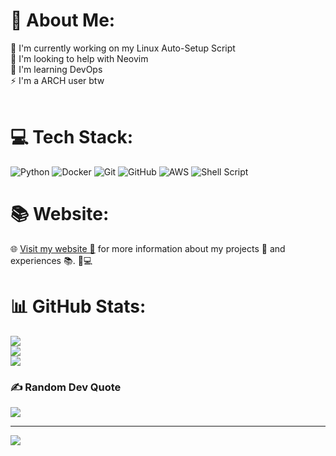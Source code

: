 # 💫 About Me:
🔭 I'm currently working on my Linux Auto-Setup Script<br>🤝 I'm looking to help with Neovim<br>🌱 I'm learning DevOps<br>⚡ I'm a ARCH user btw<br><br>

# 💻 Tech Stack:
![Python](https://img.shields.io/badge/python-3670A0?style=for-the-badge&logo=python&logoColor=ffdd54)
![Docker](https://img.shields.io/badge/docker-%230db7ed.svg?style=for-the-badge&logo=docker&logoColor=white) 
![Git](https://img.shields.io/badge/git-%23F05033.svg?style=for-the-badge&logo=git&logoColor=white) 
![GitHub](https://img.shields.io/badge/github-%23121011.svg?style=for-the-badge&logo=github&logoColor=white)
![AWS](https://img.shields.io/badge/AWS-%23FF9900.svg?style=for-the-badge&logo=amazon-aws&logoColor=white) 
![Shell Script](https://img.shields.io/badge/shell_script-%23121011.svg?style=for-the-badge&logo=gnu-bash&logoColor=white)
# 📚 Website:
🌐 [Visit my website 🌟](https://dhruvmistry2000.github.io/dhruvmistry/) for more information about my projects 📁 and experiences 📚. 🚀💻
# 📊 GitHub Stats:
![](https://github-readme-stats.vercel.app/api?username=dhruvmistry2000&theme=dracula&hide_border=false&include_all_commits=true&count_private=false)<br/>
![](https://github-readme-streak-stats.herokuapp.com/?user=dhruvmistry2000&theme=dracula&hide_border=false)<br/>
![](https://github-readme-stats.vercel.app/api/top-langs/?username=dhruvmistry2000&theme=dracula&hide_border=false&include_all_commits=true&count_private=false&layout=compact)

### ✍️ Random Dev Quote
![](https://quotes-github-readme.vercel.app/api?type=horizontal&theme=radical)

---
[![](https://visitcount.itsvg.in/api?id=dhruvmistry2000&icon=2&color=9)](https://visitcount.itsvg.in)

<!-- Proudly created with GPRM ( https://gprm.itsvg.in ) -->
